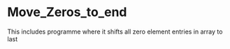 # Move_Zeros_to_end
This includes programme where it shifts all zero element entries in array to last
